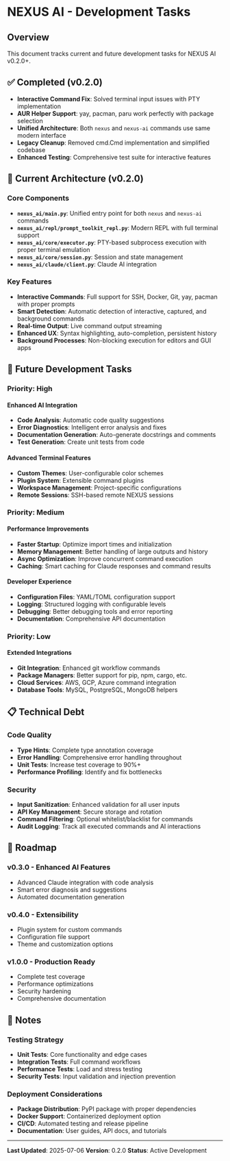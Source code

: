 # NEXUS AI - Development Tasks

## Overview
This document tracks current and future development tasks for NEXUS AI v0.2.0+.

## ✅ Completed (v0.2.0)
- **Interactive Command Fix**: Solved terminal input issues with PTY implementation
- **AUR Helper Support**: yay, pacman, paru work perfectly with package selection
- **Unified Architecture**: Both `nexus` and `nexus-ai` commands use same modern interface
- **Legacy Cleanup**: Removed cmd.Cmd implementation and simplified codebase
- **Enhanced Testing**: Comprehensive test suite for interactive features

## 🔧 Current Architecture (v0.2.0)

### Core Components
- **`nexus_ai/main.py`**: Unified entry point for both `nexus` and `nexus-ai` commands
- **`nexus_ai/repl/prompt_toolkit_repl.py`**: Modern REPL with full terminal support
- **`nexus_ai/core/executor.py`**: PTY-based subprocess execution with proper terminal emulation
- **`nexus_ai/core/session.py`**: Session and state management
- **`nexus_ai/claude/client.py`**: Claude AI integration

### Key Features
- **Interactive Commands**: Full support for SSH, Docker, Git, yay, pacman with proper prompts
- **Smart Detection**: Automatic detection of interactive, captured, and background commands
- **Real-time Output**: Live command output streaming
- **Enhanced UX**: Syntax highlighting, auto-completion, persistent history
- **Background Processes**: Non-blocking execution for editors and GUI apps

## 🚀 Future Development Tasks

### Priority: High

#### Enhanced AI Integration
- **Code Analysis**: Automatic code quality suggestions
- **Error Diagnostics**: Intelligent error analysis and fixes
- **Documentation Generation**: Auto-generate docstrings and comments
- **Test Generation**: Create unit tests from code

#### Advanced Terminal Features
- **Custom Themes**: User-configurable color schemes
- **Plugin System**: Extensible command plugins
- **Workspace Management**: Project-specific configurations
- **Remote Sessions**: SSH-based remote NEXUS sessions

### Priority: Medium

#### Performance Improvements
- **Faster Startup**: Optimize import times and initialization
- **Memory Management**: Better handling of large outputs and history
- **Async Optimization**: Improve concurrent command execution
- **Caching**: Smart caching for Claude responses and command results

#### Developer Experience
- **Configuration Files**: YAML/TOML configuration support
- **Logging**: Structured logging with configurable levels
- **Debugging**: Better debugging tools and error reporting
- **Documentation**: Comprehensive API documentation

### Priority: Low

#### Extended Integrations
- **Git Integration**: Enhanced git workflow commands
- **Package Managers**: Better support for pip, npm, cargo, etc.
- **Cloud Services**: AWS, GCP, Azure command integration
- **Database Tools**: MySQL, PostgreSQL, MongoDB helpers

## 📋 Technical Debt

### Code Quality
- **Type Hints**: Complete type annotation coverage
- **Error Handling**: Comprehensive error handling throughout
- **Unit Tests**: Increase test coverage to 90%+
- **Performance Profiling**: Identify and fix bottlenecks

### Security
- **Input Sanitization**: Enhanced validation for all user inputs
- **API Key Management**: Secure storage and rotation
- **Command Filtering**: Optional whitelist/blacklist for commands
- **Audit Logging**: Track all executed commands and AI interactions

## 🎯 Roadmap

### v0.3.0 - Enhanced AI Features
- Advanced Claude integration with code analysis
- Smart error diagnosis and suggestions
- Automated documentation generation

### v0.4.0 - Extensibility
- Plugin system for custom commands
- Configuration file support
- Theme and customization options

### v1.0.0 - Production Ready
- Complete test coverage
- Performance optimizations
- Security hardening
- Comprehensive documentation

## 📝 Notes

### Testing Strategy
- **Unit Tests**: Core functionality and edge cases
- **Integration Tests**: Full command workflows
- **Performance Tests**: Load and stress testing
- **Security Tests**: Input validation and injection prevention

### Deployment Considerations
- **Package Distribution**: PyPI package with proper dependencies
- **Docker Support**: Containerized deployment option
- **CI/CD**: Automated testing and release pipeline
- **Documentation**: User guides, API docs, and tutorials

---

**Last Updated**: 2025-07-06
**Version**: 0.2.0
**Status**: Active Development